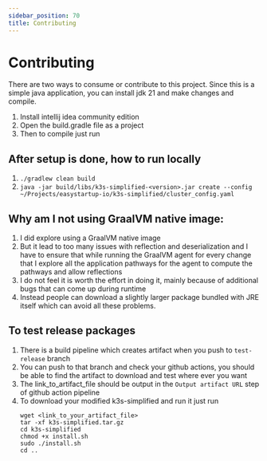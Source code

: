```yaml
---
sidebar_position: 70
title: Contributing
---
```


# Contributing

There are two ways to consume or contribute to this project. Since this is a simple java application, you can install jdk 21 and make changes and compile.
1. Install intellij idea community edition
2. Open the build.gradle file as a project
3. Then to compile just run 

## After setup is done, how to run locally
1. ```./gradlew clean build```
2. ```java -jar build/libs/k3s-simplified-<version>.jar create --config ~/Projects/easystartup-io/k3s-simplified/cluster_config.yaml```

## Why am I not using GraalVM native image:
1. I did explore using a GraalVM native image
2. But it lead to too many issues with reflection and deserialization and I have to ensure that while running the GraalVM agent for every change that I explore all the application pathways for the agent to compute the pathways and allow reflections
3. I do not feel it is worth the effort in doing it, mainly because of additional bugs that can come up during runtime
4. Instead people can download a slightly larger package bundled with JRE itself which can avoid all these problems.

## To test release packages
1. There is a build pipeline which creates artifact when you push to `test-release` branch
2. You can push to that branch and check your github actions, you should be able to find the artifact to download and test where ever you want
3. The link_to_artifact_file should be output in the `Output artifact URL` step of github action pipeline
3. To download your modified k3s-simplified and run it just run 
    ```
    wget <link_to_your_artifact_file>
    tar -xf k3s-simplified.tar.gz
    cd k3s-simplified
    chmod +x install.sh
    sudo ./install.sh
    cd ..
    ```